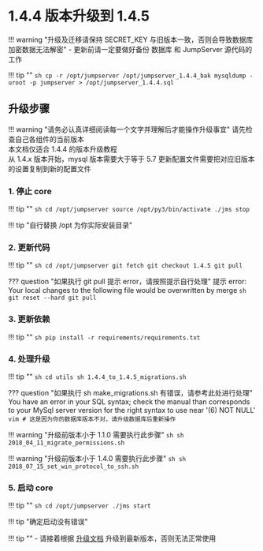 # 1.4.4 版本升级到 1.4.5

!!! warning "升级及迁移请保持 SECRET_KEY 与旧版本一致，否则会导致数据库加密数据无法解密"
    - 更新前请一定要做好备份 数据库 和 JumpServer 源代码的工作

!!! tip ""
    ```sh
    cp -r /opt/jumpserver /opt/jumpserver_1.4.4_bak
    mysqldump -uroot -p jumpserver > /opt/jumpserver_1.4.4.sql
    ```

## 升级步骤

!!! warning "请务必认真详细阅读每一个文字并理解后才能操作升级事宜"
    请先检查自己各组件的当前版本  
    本文档仅适合 1.4.4 的版本升级教程  
    从 1.4.x 版本开始，mysql 版本需要大于等于 5.7
    更新配置文件需要把对应旧版本的设置复制到新的配置文件

### 1. 停止 core

!!! tip ""
    ```sh
    cd /opt/jumpserver
    source /opt/py3/bin/activate
    ./jms stop
    ```

!!! tip "自行替换 /opt 为你实际安装目录"

### 2. 更新代码

!!! tip ""
    ```sh
    cd /opt/jumpserver
    git fetch
    git checkout 1.4.5
    git pull
    ```

??? question "如果执行 git pull 提示 error，请按照提示自行处理"
    提示 error: Your local changes to the following file would be overwritten by merge
    ```sh
    git reset --hard
    git pull
    ```

### 3. 更新依赖

!!! tip ""
    ```sh
    pip install -r requirements/requirements.txt
    ```

### 4. 处理升级

!!! tip ""
    ```sh
    cd utils
    sh 1.4.4_to_1.4.5_migrations.sh
    ```

??? question "如果执行 sh make_migrations.sh 有错误，请参考此处进行处理"
    You have an error in your SQL syntax; check the manual than corresponds to your MySql server version for the right syntax to use near '(6) NOT NULL'
    ```vim
    # 这是因为你的数据库版本不对，请升级数据库后重新操作
    ```

!!! warning "升级前版本小于 1.1.0 需要执行此步骤"
    ```sh
    sh 2018_04_11_migrate_permissions.sh
    ```

!!! warning "升级前版本小于 1.4.0 需要执行此步骤"
    ```sh
    sh 2018_07_15_set_win_protocol_to_ssh.sh
    ```

### 5. 启动 core

!!! tip ""
    ```sh
    cd /opt/jumpserver
    ./jms start
    ```

!!! tip "确定启动没有错误"

!!! tip ""
    - 请接着根据 [升级文档](upgrade.md) 升级到最新版本，否则无法正常使用
